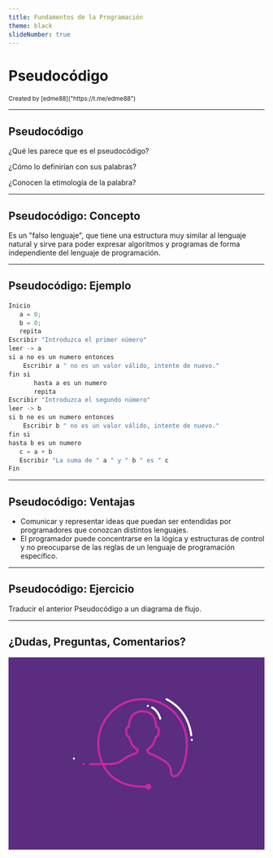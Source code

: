```yaml
---
title: Fundamentos de la Programación
theme: black
slideNumber: true
---
```


# Pseudocódigo
<small>
Created by <i class="fab fa-telegram"></i>
[edme88]("https://t.me/edme88")
</small>

---
## Pseudocódigo

¿Qué les parece que es el pseudocódigo?

¿Cómo lo definirían con sus palabras?

¿Conocen la etimología de la palabra?

---
## Pseudocódigo: Concepto
Es un "falso lenguaje", que tiene  una  estructura  muy similar al lenguaje natural y sirve para poder expresar algoritmos y programas de forma independiente del lenguaje de programación.

---
## Pseudocódigo: Ejemplo
````javascript
Inicio
   a = 0;
   b = 0;
   repita
Escribir "Introduzca el primer número"
leer -> a
si a no es un numero entonces
    Escribir a " no es un valor válido, intente de nuevo."
fin si
       hasta a es un numero
       repita
Escribir "Introduzca el segundo número"
leer -> b
si b no es un numero entonces
    Escribir b " no es un valor válido, intente de nuevo."
fin si
hasta b es un numero
   c = a + b
   Escribir "La suma de " a " y " b " es " c
Fin
````
---
## Pseudocódigo: Ventajas
* Comunicar y representar ideas que puedan ser entendidas por programadores que conozcan distintos lenguajes.
* El programador puede concentrarse en la lógica y estructuras de control y no preocuparse de las reglas de un lenguaje de programación específico.

---
## Pseudocódigo: Ejercicio
Traducir el anterior Pseudocódigo a un diagrama de flujo.

---
## ¿Dudas, Preguntas, Comentarios?
![DUDAS](images/pregunta.gif)
